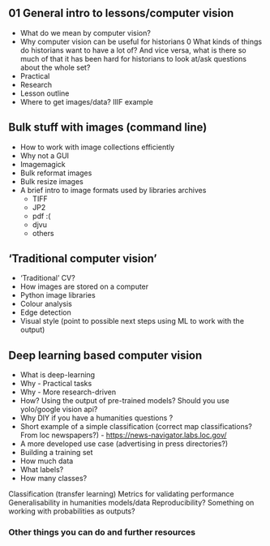 ## 01 General intro to lessons/computer vision 
- What do we mean by computer vision?
- Why computer vision can be useful for historians 
0 What kinds of things do historians want to have a lot of? And vice versa, what is there so much of that it has been hard for historians to look at/ask questions about the whole set?
- Practical 
- Research 
- Lesson outline
- Where to get images/data? IIIF example 

## Bulk stuff with images (command line) 
- How to work with image collections efficiently 
- Why not a GUI  
- Imagemagick
- Bulk reformat images 
- Bulk resize images
- A brief intro to image formats used by libraries archives 
	- TIFF
	- JP2
	- pdf :(
	- djvu 
	- others

## ‘Traditional computer vision’ 
- ‘Traditional’ CV? 
- How images are stored on a computer 
- Python image libraries
- Colour analysis 
- Edge detection
- Visual style (point to possible next steps using ML to work with the output)

## Deep learning based computer vision  
- What is deep-learning 
- Why - Practical tasks 
- Why -  More research-driven 
- How? Using the output of pre-trained models? Should you use yolo/google vision api?
- Why DIY if you have a humanities questions ?
- Short example of a simple classification (correct map classifications? From loc newspapers?) - https://news-navigator.labs.loc.gov/ 
- A more developed use case (advertising in press directories?)     
- Building a training set
- How much data
- What labels?
- How many classes?

Classification (transfer learning) 
Metrics for validating performance 
Generalisability in humanities models/data
Reproducibility? 
Something on working with probabilities as outputs?

### Other things you can do and further resources 


